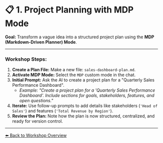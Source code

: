 
# 📋 1. Project Planning with MDP Mode

**Goal:** Transform a vague idea into a structured project plan using the **MDP (Markdown-Driven Planner) Mode**.

---

### Workshop Steps:

1.  **Create a Plan File:** Make a new file: `sales-dashboard-plan.md`.
2.  **Activate MDP Mode:** Select the `MDP` custom mode in the chat.
3.  **Initial Prompt:** Ask the AI to create a project plan for a "Quarterly Sales Performance Dashboard".
    -   *Example: "Create a project plan for a 'Quarterly Sales Performance Dashboard'. Include sections for goals, stakeholders, features, and open questions."*
4.  **Iterate:** Use follow-up prompts to add details like stakeholders (`'Head of Sales'`) and features (`'Total Revenue by Region'`).
5.  **Review the Plan:** Note how the plan is now structured, centralized, and ready for version control.

---
[⬅️ Back to Workshop Overview](../README.md) 